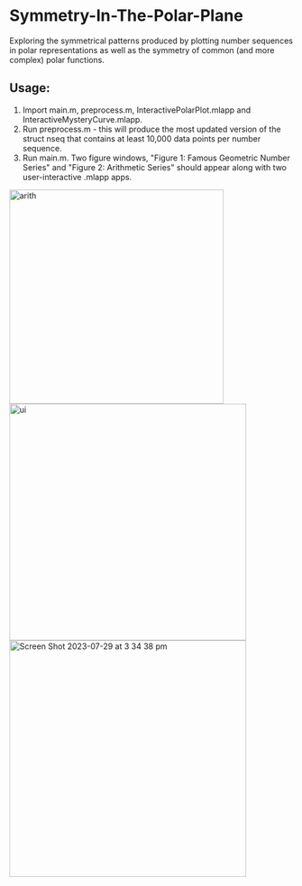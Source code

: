 # Symmetry-In-The-Polar-Plane
Exploring the symmetrical patterns produced by plotting number sequences in polar representations as well as the symmetry of common (and more complex) polar functions.

## Usage:
1. Import main.m, preprocess.m, InteractivePolarPlot.mlapp and InteractiveMysteryCurve.mlapp.
2. Run preprocess.m - this will produce the most updated version of the struct nseq that contains at least 10,000 data points per number sequence.
3. Run main.m. Two figure windows, "Figure 1: Famous Geometric Number Series" and "Figure 2: Arithmetic Series" should appear along with two user-interactive .mlapp apps.
   
<img width="380" alt="arith" src="https://github.com/gracepiroscia/Symmetry-In-The-Polar-Plane/assets/77422145/08ec8a52-685d-4ad2-9cb1-c4f93a0eeb21">
<img width="420" alt="ui" src="https://github.com/gracepiroscia/Symmetry-In-The-Polar-Plane/assets/77422145/55105454-e559-4cc2-b882-fbeb9226624c">
<img width="420" alt="Screen Shot 2023-07-29 at 3 34 38 pm" src="https://github.com/gracepiroscia/Symmetry-In-The-Polar-Plane/assets/77422145/662aaa07-794d-49e6-b36e-3be8e15637c4">
